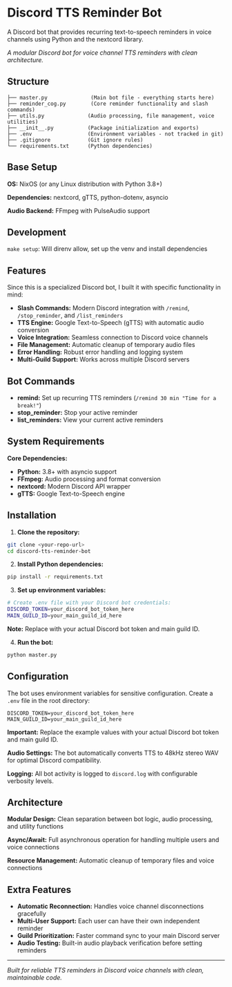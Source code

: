 # Discord TTS Reminder Bot

A Discord bot that provides recurring text-to-speech reminders in voice channels using Python and the nextcord library.

_A modular Discord bot for voice channel TTS reminders with clean architecture._

## Structure

```
├── master.py              (Main bot file - everything starts here)
├── reminder_cog.py        (Core reminder functionality and slash commands)
├── utils.py              (Audio processing, file management, voice utilities)
├── __init__.py           (Package initialization and exports)
├── .env                  (Environment variables - not tracked in git)
├── .gitignore            (Git ignore rules)
└── requirements.txt      (Python dependencies)
```

## Base Setup

**OS:** NixOS (or any Linux distribution with Python 3.8+)

**Dependencies:** nextcord, gTTS, python-dotenv, asyncio

**Audio Backend:** FFmpeg with PulseAudio support

## Development

`make setup`: Will direnv allow, set up the venv and install dependencies

## Features

Since this is a specialized Discord bot, I built it with specific functionality in mind:

- **Slash Commands:** Modern Discord integration with `/remind`, `/stop_reminder`, and `/list_reminders`
- **TTS Engine:** Google Text-to-Speech (gTTS) with automatic audio conversion
- **Voice Integration:** Seamless connection to Discord voice channels
- **File Management:** Automatic cleanup of temporary audio files
- **Error Handling:** Robust error handling and logging system
- **Multi-Guild Support:** Works across multiple Discord servers

## Bot Commands

- **remind:** Set up recurring TTS reminders (`/remind 30 min "Time for a break!"`)
- **stop_reminder:** Stop your active reminder
- **list_reminders:** View your current active reminders

## System Requirements

**Core Dependencies:**

- **Python:** 3.8+ with asyncio support
- **FFmpeg:** Audio processing and format conversion
- **nextcord:** Modern Discord API wrapper
- **gTTS:** Google Text-to-Speech engine

## Installation

1. **Clone the repository:**

```bash
git clone <your-repo-url>
cd discord-tts-reminder-bot
```

2. **Install Python dependencies:**

```bash
pip install -r requirements.txt
```

3. **Set up environment variables:**

```bash
# Create .env file with your Discord bot credentials:
DISCORD_TOKEN=your_discord_bot_token_here
MAIN_GUILD_ID=your_main_guild_id_here
```

**Note:** Replace with your actual Discord bot token and main guild ID.

4. **Run the bot:**

```bash
python master.py
```

## Configuration

The bot uses environment variables for sensitive configuration. Create a `.env` file in the root directory:

```env
DISCORD_TOKEN=your_discord_bot_token_here
MAIN_GUILD_ID=your_main_guild_id_here
```

**Important:** Replace the example values with your actual Discord bot token and main guild ID.

**Audio Settings:** The bot automatically converts TTS to 48kHz stereo WAV for optimal Discord compatibility.

**Logging:** All bot activity is logged to `discord.log` with configurable verbosity levels.

## Architecture

**Modular Design:** Clean separation between bot logic, audio processing, and utility functions

**Async/Await:** Full asynchronous operation for handling multiple users and voice connections

**Resource Management:** Automatic cleanup of temporary files and voice connections

## Extra Features

- **Automatic Reconnection:** Handles voice channel disconnections gracefully
- **Multi-User Support:** Each user can have their own independent reminder
- **Guild Prioritization:** Faster command sync to your main Discord server
- **Audio Testing:** Built-in audio playback verification before setting reminders

---

_Built for reliable TTS reminders in Discord voice channels with clean, maintainable code._
